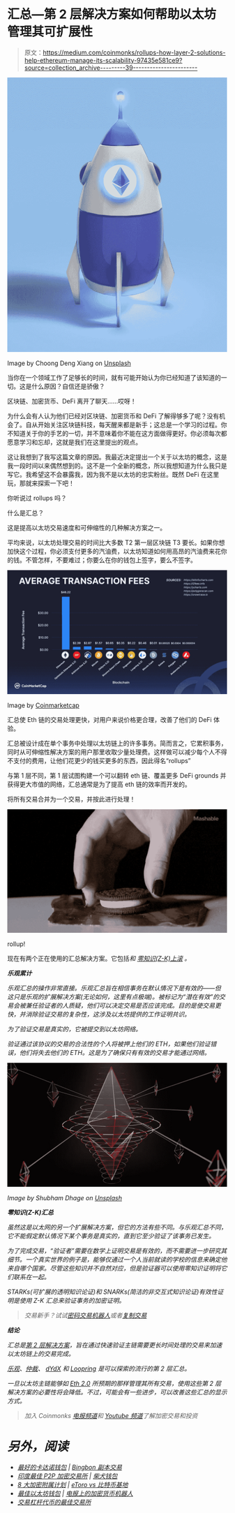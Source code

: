# 汇总—第 2 层解决方案如何帮助以太坊管理其可扩展性

> 原文：<https://medium.com/coinmonks/rollups-how-layer-2-solutions-help-ethereum-manage-its-scalability-97435e581ce9?source=collection_archive---------39----------------------->

![](img/8da29d100d0a8e210809b993cd2c662e.png)

Image by Choong Deng Xiang on [Unsplash](http://unsplash.com)

当你在一个领域工作了足够长的时间，就有可能开始认为你已经知道了该知道的一切。这是什么原因？自信还是骄傲？

区块链、加密货币、DeFi 离开了聊天……哎呀！

为什么会有人认为他们已经对区块链、加密货币和 DeFi 了解得够多了呢？没有机会了。自从开始关注区块链科技，每天醒来都是新手；这总是一个学习的过程。你不知道关于你的手艺的一切，并不意味着你不能在这方面做得更好。你必须每次都愿意学习和忘却，这就是我们在这里提出的观点。

这让我想到了我写这篇文章的原因。我最近决定提出一个关于以太坊的概念，这是我一段时间以来偶然想到的。这不是一个全新的概念，所以我想知道为什么我只是写它。我希望这不会暴露我，因为我不是以太坊的忠实粉丝。既然 DeFi 在这里玩，那就来探索一下吧！

你听说过 rollups 吗？

什么是汇总？

这是提高以太坊交易速度和可伸缩性的几种解决方案之一。

平均来说，以太坊处理交易的时间比大多数 T2 第一层区块链 T3 要长。如果你想加快这个过程，你必须支付更多的汽油费，以太坊知道如何用高昂的汽油费来花你的钱。不管怎样，不要难过；你要么在你的钱包上签字，要么不签字。

![](img/709d8fc22addb9a1ea54db5e3cd6dbfc.png)

Image by [Coinmarketcap](http://coinmarketcap.com)

汇总使 Eth 链的交易处理更快，对用户来说价格更合理，改善了他们的 DeFi 体验。

汇总被设计成在单个事务中处理以太坊链上的许多事务。简而言之，它累积事务，同时从可伸缩性解决方案的用户那里收取少量处理费。这样做可以减少每个人不得不支付的费用，让他们花更少的钱买更多的东西，因此得名“rollups”

与第 1 层不同，第 1 层试图构建一个可以翻转 eth 链、覆盖更多 DeFi grounds 并获得更大市值的网络，汇总通常是为了提高 eth 链的效率而开发的。

将所有交易合并为一个交易，并按此进行处理！

![](img/dfcaba07a1ec5114feb91e77d13988a1.png)

rollup!

现在有两个正在使用的汇总解决方案。它包括[](#4286)*和 [*零知识(Z-K)上滚*](#cc34) 。*

***乐观累计***

*乐观汇总的操作非常直接。乐观汇总旨在相信事务在默认情况下是有效的——但这只是乐观的扩展解决方案(无论如何，这里有点极端)。被标记为“潜在有效”的交易会被兼任验证者的人质疑，他们可以决定交易是否应该完成。目的是使交易更快，并消除验证交易的复杂性，这涉及以太坊提供的工作证明共识。*

*为了验证交易是真实的，它被提交到以太坊网络。*

*验证通过该协议的交易的合法性的个人将被押上他们的 ETH，如果他们验证错误，他们将失去他们的 ETH。这是为了确保只有有效的交易才能通过网络。*

*![](img/f5fbb67ee417ff49af2a214221bba886.png)*

*Image by Shubham Dhage on [Unsplash](http://unsplash.com)*

***零知识(Z-K)汇总***

*虽然这是以太网的另一个扩展解决方案，但它的方法有些不同。与乐观汇总不同，它不能假定默认情况下某个事务是真实的，直到它至少验证了该事务已发生。*

*为了完成交易，“验证者”需要在数学上证明交易是有效的，而不需要进一步研究其细节。一个真实世界的例子是，能够仅通过一个人当前就读的学校的信息来确定他来自哪个国家。尽管这些知识并不自然对应，但是验证器可以使用零知识证明将它们联系在一起。*

*STARKs(可扩展的透明知识论证)和 SNARKs(简洁的非交互式知识论证)有效性证明是使用 Z-K 汇总来验证事务的加密证明。*

> *交易新手？试试[密码交易机器人](/coinmonks/crypto-trading-bot-c2ffce8acb2a)或者[复制交易](/coinmonks/top-10-crypto-copy-trading-platforms-for-beginners-d0c37c7d698c)*

***结论***

*汇总是[第 2 层解决方案](https://academy.binance.com/en/glossary/layer-2)，旨在通过快速验证主链需要更长时间处理的交易来加速以太坊链上的交易完成。*

*[乐观](https://www.optimism.io/)、[仲裁](https://loopring.org/#/)、 [dYdX](https://dydx.exchange/) 和 [Loopring](https://loopring.org/#/) 是可以探索的流行的第 2 层汇总。*

*一旦以太坊主链能够如 [Eth 2.0](https://www.forbes.com/advisor/investing/cryptocurrency/ethereum-2/) 所预期的那样管理其所有交易，使用这些第 2 层解决方案的必要性将会降低。不过，可能会有一些进步，可以改善这些汇总的显示方式。*

> *加入 Coinmonks [电报频道](https://t.me/coincodecap)和 [Youtube 频道](https://www.youtube.com/c/coinmonks/videos)了解加密交易和投资*

# *另外，阅读*

*   *[最好的卡达诺钱包](https://coincodecap.com/best-cardano-wallets) | [Bingbon 副本交易](https://coincodecap.com/bingbon-copy-trading)*
*   *[印度最佳 P2P 加密交易所](https://coincodecap.com/p2p-crypto-exchanges-in-india) | [柴犬钱包](https://coincodecap.com/baby-shiba-inu-wallets)*
*   *[8 大加密附属计划](https://coincodecap.com/crypto-affiliate-programs) | [eToro vs 比特币基地](https://coincodecap.com/etoro-vs-coinbase)*
*   *[最佳以太坊钱包](https://coincodecap.com/best-ethereum-wallets) | [电报上的加密货币机器人](https://coincodecap.com/telegram-crypto-bots)*
*   *[交易杠杆代币的最佳交易所](https://coincodecap.com/leveraged-token-exchanges)*